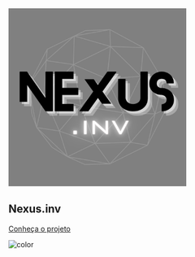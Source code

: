 <img src="img/logo.png" width="350" height="350">
<h2 class = title2>Nexus.inv</h2>

[Conheça o projeto](home.md)

<!-- background color -->

![color](#A4A4A4)
